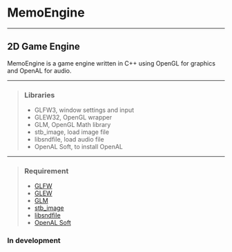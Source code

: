 # MemoEngine

---

## 2D Game Engine

MemoEngine is a game engine written in C++ using OpenGL for graphics and OpenAL for audio.

---

>### Libraries
>
> - GLFW3, window settings and input
> - GLEW32, OpenGL wrapper
> - GLM, OpenGL Math library
> - stb_image, load image file
> - libsndfile, load audio file
> - OpenAL Soft, to install OpenAL

---

>### Requirement
>
> - [GLFW](https://www.glfw.org/download.html)
> - [GLEW](https://glew.sourceforge.net/index.html)
> - [GLM](https://github.com/g-truc/glm)
> - [stb_image](https://github.com/nothings/stb/blob/master/stb_image.h)
> - [libsndfile](https://github.com/libsndfile/libsndfile/releases/tag/1.2.2)
> - [OpenAL Soft](https://openal.org/downloads/)

### In development
